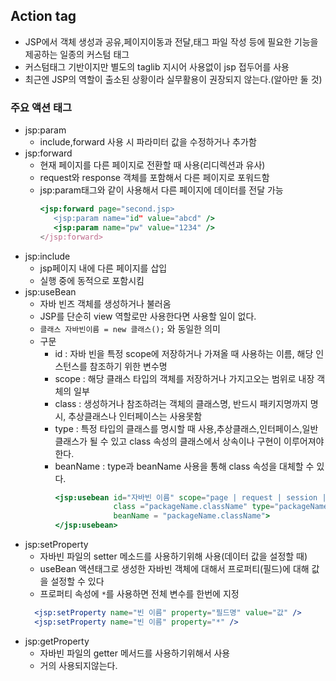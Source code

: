 ## Action tag
* JSP에서 객체 생성과 공유,페이지이동과 전달,태그 파일 작성 등에 필요한 기능을 제공하는 일종의 커스텀 태그
* 커스텀태그 기반이지만 별도의 taglib 지시어 사용없이 jsp 접두어를 사용
* 최근엔 JSP의 역할이 출소된 상황이라 실무활용이 권장되지 않는다.(알아만 둘 것)

### 주요 액션 태그
* jsp:param 
  * include,forward 사용 시 파라미터 값을 수정하거나 추가함
* jsp:forward
  * 현재 페이지를 다른 페이지로 전환할 때 사용(리디렉션과 유사)
  * request와 response 객체를 포함해서 다른 페이지로 포워드함
  * jsp:param태그와 같이 사용해서 다른 페이지에 데이터를 전달 가능
    ```jsx
    <jsp:forward page="second.jsp>
       <jsp:param name="id" value="abcd" />
       <jsp:param name="pw" value="1234" />
    </jsp:forward>
    ```
* jsp:include
  * jsp페이지 내에 다른 페이지를 삽입
  * 실행 중에 동적으로 포함시킴
* jsp:useBean
  * 자바 빈즈 객체를 생성하거나 불러옴
  * JSP를 단순히 view 역할로만 사용한다면 사용할 일이 없다.
  * ``클래스 자바빈이름 = new 클래스();`` 와 동일한 의미
  * 구문
    * id : 자바 빈을 특정 scope에 저장하거나 가져올 때 사용하는 이름, 해당 인스턴스를 참조하기 위한 변수명
    * scope : 해당 클래스 타입의 객체를 저장하거나 가지고오는 범위로 내장 객체의 일부
    * class : 생성하거나 참조하려는 객체의 클래스명, 반드시 패키지명까지 명시, 추상클래스나 인터페이스는 사용못함
    * type : 특정 타입의 클래스를 명시할 때 사용,추상클래스,인터페이스,일반클래스가 될 수 있고 class 속성의 클래스에서 상속이나 구현이 이루어져야한다.
    * beanName : type과 beanName 사용을 통해 class 속성을 대체할 수 있다.
      ```jsx
      <jsp:usebean id="자바빈 이름" scope="page | request | session | application"
                   class ="packageName.className" type="packageName.className"
                   beanName = "packageName.className">
      </jsp:usebean>    
      ```
* jsp:setProperty
  * 자바빈 파일의 setter 메소드를 사용하기위해 사용(데이터 값을 설정할 때)
  * useBean 액션태그로 생성한 자바빈 객체에 대해서 프로퍼티(필드)에 대해 값을 설정할 수 있다
  * 프로퍼티 속성에 ``*``를 사용하면 전체 변수를 한번에 지정
  ```jsx
    <jsp:setProperty name="빈 이름" property="필드명" value="값" />
    <jsp:setProperty name="빈 이름" property="*" />
  ```
* jsp:getProperty
  * 자바빈 파일의 getter 메서드를 사용하기위해서 사용
  * 거의 사용되지않는다.
